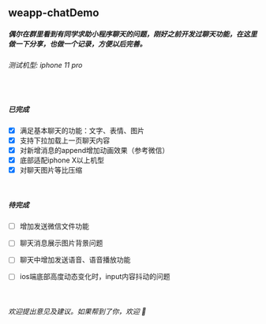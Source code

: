 ## weapp-chatDemo


##### 偶尔在群里看到有同学求助小程序聊天的问题，刚好之前开发过聊天功能，在这里做一下分享，也做一个记录，方便以后完善。
###### 测试机型: iphone 11 pro

<br />

##### 已完成

- [x] 满足基本聊天的功能：文字、表情、图片
- [x] 支持下拉加载上一页聊天内容
- [x] 对新增消息的append增加动画效果（参考微信）
- [x] 底部适配iphone X以上机型
- [x] 对聊天图片等比压缩

<br />

##### 待完成

- [ ] 增加发送微信文件功能
- [ ] 聊天消息展示图片背景问题
- [ ] 聊天中增加发送语音、语音播放功能
- [ ] ios端底部高度动态变化时，input内容抖动的问题


<br />

###### 欢迎提出意见及建议。如果帮到了你，欢迎 🌟
